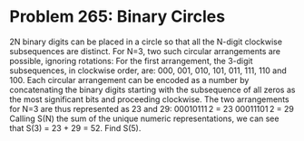 # Problem 265: Binary Circles
2N binary digits can be placed in a circle so that all the N-digit
clockwise subsequences are distinct. For N=3, two such circular
arrangements are possible, ignoring rotations: For the first
arrangement, the 3-digit subsequences, in clockwise order, are: 000,
001, 010, 101, 011, 111, 110 and 100. Each circular arrangement can be
encoded as a number by concatenating the binary digits starting with the
subsequence of all zeros as the most significant bits and proceeding
clockwise. The two arrangements for N=3 are thus represented as 23 and
29: 00010111 2 = 23 00011101 2 = 29 Calling S(N) the sum of the unique
numeric representations, we can see that S(3) = 23 + 29 = 52. Find S(5).
